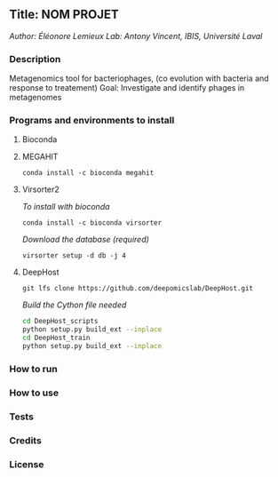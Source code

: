 ## Title: NOM PROJET
 _Author: Éléonore Lemieux_
 _Lab: Antony Vincent, IBIS, Université Laval_

### Description
Metagenomics tool for bacteriophages, (co evolution with bacteria and response to treatement)
Goal: Investigate and identify phages in metagenomes

### Programs and environments to install
1. Bioconda

2. MEGAHIT

    `conda install -c bioconda megahit`


3. Virsorter2

    _To install with bioconda_

    `conda install -c bioconda virsorter`


    _Download the database (required)_

    `virsorter setup -d db -j 4`

4. DeepHost

    `git lfs clone https://github.com/deepomicslab/DeepHost.git`
    
    _Build the Cython file needed_
    ```Bash
    cd DeepHost_scripts
    python setup.py build_ext --inplace
    cd DeepHost_train
    python setup.py build_ext --inplace
    ```

### How to run



### How to use


### Tests


### Credits


### License


